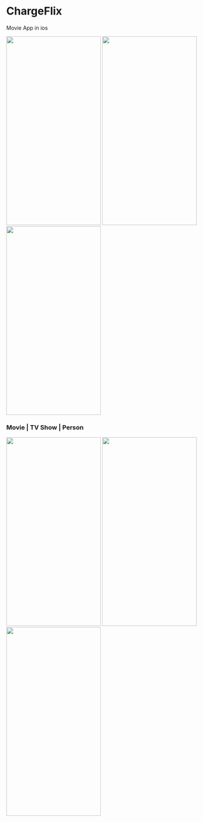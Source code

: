 # ChargeFlix
Movie App in ios


<p align = "left" >
  <img width="250" height="500" src="AppImages/home.jpeg">
  <img width="250" height="500"  src="AppImages/home.jpeg"> 
  <img width="250" height="500" src="AppImages/home.jpeg"> 
</p>

### Movie | TV Show | Person

<p align = "left" >
  <img width="250" height="500" src="AppImages/home.jpeg">
  <img width="250" height="500"  src="AppImages/home.jpeg"> 
  <img width="250" height="500" src="AppImages/home.jpeg"> 
</p>

